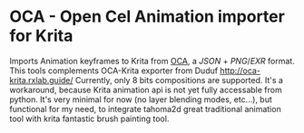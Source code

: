 # OCA - Open Cel Animation importer for Krita

Imports Animation keyframes to Krita from [OCA](https://rxlaboratory.org/tools/oca), a *JSON* + *PNG*/*EXR* format.
This tools complements OCA-Krita exporter from Duduf http://oca-krita.rxlab.guide/
Currently, only 8 bits compositions are supported.
It's a workaround, because Krita animation api is not yet fully accessable from python.
It's very minimal for now (no layer blending modes, etc...), but functional for my need,
to integrate tahoma2d great traditional animation tool with krita fantastic brush painting tool.
